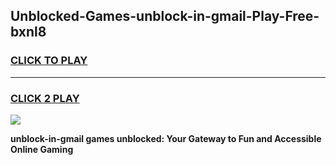 
## Unblocked-Games-unblock-in-gmail-Play-Free-bxnl8
<h3>
<a href="https://premium76.site?title=unblock-in-gmail&ref=21A">CLICK TO PLAY</a></h3>
<hr>

<h3>
<a href="https://premium76.site?title=unblock-in-gmail&ref=21A">CLICK 2 PLAY</a>
  
</h3>

<a href="https://premium76.site?title=unblock-in-gmail&ref=21A"><img src="https://clearcache.store/games.png"></a>


**unblock-in-gmail games unblocked: Your Gateway to Fun and Accessible Online Gaming**
